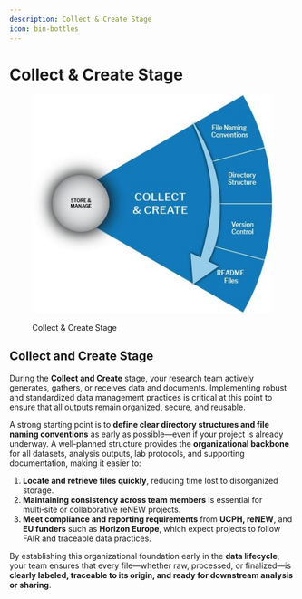 ```yaml
---
description: Collect & Create Stage
icon: bin-bottles
---
```


# Collect & Create Stage

<figure><img src="../.gitbook/assets/15 (1).jpeg" alt=""><figcaption><p>Collect &#x26; Create Stage</p></figcaption></figure>

## **Collect and Create Stage**

During the **Collect and Create** stage, your research team actively generates, gathers, or receives data and documents. Implementing robust and standardized data management practices is critical at this point to ensure that all outputs remain organized, secure, and reusable.

A strong starting point is to **define clear directory structures and file naming conventions** as early as possible—even if your project is already underway. A well‑planned structure provides the **organizational backbone** for all datasets, analysis outputs, lab protocols, and supporting documentation, making it easier to:

1. **Locate and retrieve files quickly**, reducing time lost to disorganized storage.
2. **Maintaining consistency across team members** is essential for multi‑site or collaborative reNEW projects.
3. **Meet compliance and reporting requirements** from **UCPH, reNEW**, and **EU funders** such as **Horizon Europe**, which expect projects to follow FAIR and traceable data practices.

By establishing this organizational foundation early in the **data lifecycle**, your team ensures that every file—whether raw, processed, or finalized—is **clearly labeled, traceable to its origin, and ready for downstream analysis or sharing**.

